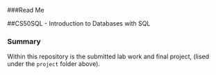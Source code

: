 ###Read Me

##CS50SQL - Introduction to Databases with SQL

### Summary 

Within this repository is the submitted lab work and final project, (lised under the `project` folder above).
